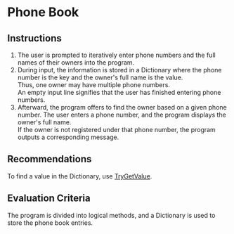 # Phone Book

## Instructions

1. The user is prompted to iteratively enter phone numbers and the full names of their owners into the program.  
2. During input, the information is stored in a Dictionary where the phone number is the key and the owner's full name is the value.  
   Thus, one owner may have multiple phone numbers.  
   An empty input line signifies that the user has finished entering phone numbers.  
3. Afterward, the program offers to find the owner based on a given phone number. The user enters a phone number, and the program displays the owner's full name.  
   If the owner is not registered under that phone number, the program outputs a corresponding message.

## Recommendations
To find a value in the Dictionary, use [TryGetValue](https://learn.microsoft.com/en-us/dotnet/api/system.collections.generic.dictionary-2.trygetvalue?view=net-5.0).

## Evaluation Criteria
The program is divided into logical methods, and a Dictionary is used to store the phone book entries.
